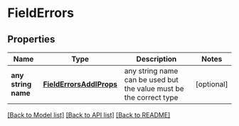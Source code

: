 # FieldErrors


## Properties
Name | Type | Description | Notes
------------ | ------------- | ------------- | -------------
**any string name** | [**FieldErrorsAddlProps**](FieldErrorsAddlProps.md) | any string name can be used but the value must be the correct type | [optional]

[[Back to Model list]](../README.md#documentation-for-models) [[Back to API list]](../README.md#documentation-for-api-endpoints) [[Back to README]](../README.md)


